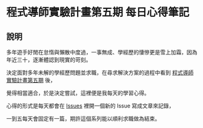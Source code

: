 # 程式導師實驗計畫第五期 每日心得筆記

## 說明

多年遊手好閒在怠惰與懶散中度過，一事無成、學經歷的悽慘更是雪上加霜，因為年近三十，逐漸體認到現實的苛刻。

決定面對多年未解的學經歷問題並求職，在尋求解決方案的過程中看到 [程式導師實驗計畫第五期](https://github.com/Lidemy/mentor-program-5th) 後，

覺得相當適合，於是決定嘗試，這裡便是我每天的學習心得。 

心得的形式是每天都會在 [Issues](https://github.com/orehsmer45/PTTP5-daily-notes/issues) 裡開一個新的 Issue 寫成文章來記錄，

一到五每天會固定有一篇，期許這個系列能以順利求職做為結束。
